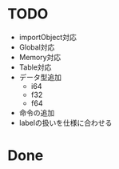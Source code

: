# TODO

- importObject対応
- Global対応
- Memory対応
- Table対応
- データ型追加
  - i64
  - f32
  - f64
- 命令の追加
- labelの扱いを仕様に合わせる

# Done